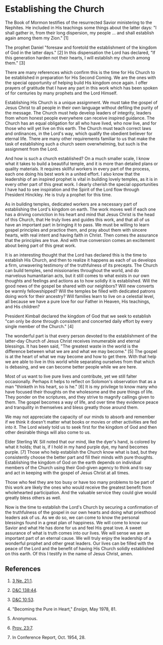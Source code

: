 # Establishing the Church

The Book of Mormon testifies of the resurrected Savior ministering to the
Nephites. He included in His teachings some things about the latter days: "I
shall gather in, from their long dispersion, my people ... and shall establish
again among them my Zion." [1]

The prophet Daniel "foresaw and foretold the establishment of the kingdom of
God in the latter days." [2]  In this dispensation the Lord has declared, "If
this generation harden not their hearts, I will establish my church among
them." [3]

There are many references which confirm this is the time for His Church to be
established in preparation for His Second Coming. We are the ones with the
special opportunity of helping build His kingdom once again. I offer prayers
of gratitude that I have any part in this work which has been spoken of for
centuries by many prophets and the Lord Himself.

Establishing His Church is a unique assignment. We must take the gospel of
Jesus Christ to all people in their own language without defiling the purity
of the message. The Church must help develop leaders of integrity, leaders
from whom honest people everywhere can receive inspired guidance. The Church
has an equal obligation for all who have lived, who now live, and for those
who will yet live on this earth. The Church must teach correct laws and
ordinances, in the Lord's way, which qualify the obedient believer for eternal
life. There are many other requirements familiar to us that make the task of
establishing such a church seem overwhelming, but such is the assignment from
the Lord.

And how is such a church established? On a much smaller scale, I know what it
takes to build a beautiful temple, and it is more than detailed plans or
quality materials. It requires skillful workers in every part of the process,
each one doing his best work in a united effort. I also know that the
leadership of an inspired prophet is vital in building lovely temples, as it
is in every other part of this great work. I dearly cherish the special
opportunities I have had to see inspiration and the Spirit of the Lord flow
through President Hinckley. He is truly a prophet for this time.

As in building temples, dedicated workers are a necessary part of establishing
the Lord's kingdom on earth. The work moves well if each one has a driving
conviction in his heart and mind that Jesus Christ is the head of this Church,
that He truly lives and guides this work, and that all of us have an important
part in bringing it to pass. We must be willing to learn gospel principles and
practice them, and pray about them with sincere hearts, with real intent and
having faith in Christ. Then comes the assurance that the principles are true.
And with true conversion comes an excitement about being part of this great
work.

It is an interesting thought that the Lord has declared this is the time to
establish His Church, and then to realize it happens as each of us develops a
firm, unwavering testimony of the truthfulness of its precepts. The Church can
build temples, send missionaries throughout the world, and do marvelous
humanitarian acts, but it still comes to what exists in our own thoughts and
feelings and actions as to how solidly it is established. Will the good news
of the gospel be shared with our neighbors? Will new converts be warmly
fellowshipped? Will the temples be filled with dedicated patrons doing work
for their ancestry? Will families learn to live on a celestial level, all
because we have a pure love for our Father in Heaven, His teachings, and His
children?

President Kimball declared the kingdom of God that we seek to establish "can
only be done through consistent and concerted daily effort by every single
member of the Church." [4]

The wonderful part is that every person devoted to the establishment of the
latter-day Church of Jesus Christ receives innumerable and eternal blessings.
It has been said, "The greatest waste in the world is the difference between
what we are and what we may become." [5]  The gospel is at the heart of what
we may become and how to get there. With that help we are able to live in this
world while separating ourselves from that which is debasing, and we can
become better people while we are here.

Most of us want to live pure lives and contribute, yet we still falter
occasionally. Perhaps it helps to reflect on Solomon's observation that as a
man "thinketh in his heart, so is he." [6]  It is my privilege to know many
who have focused their thoughts on the wholesome and the pure things of life.
They ponder on the scriptures, and they strive to magnify callings given to
them. The gospel becomes a way of life, and over time they evidence peace and
tranquility in themselves and bless greatly those around them.

We may not appreciate the capacity of our minds to absorb and remember if we
think it doesn't matter what books or movies or other activities are fed into
it. The Lord wisely told us to seek first for the kingdom of God and then
other desirable things will also come to us.

Elder Sterling W. Sill noted that our mind, like the dyer's hand, is colored
by what it holds; that is, if I hold in my hand purple dye, my hand becomes
purple. [7]  Those who help establish the Church know what is bad, but they
consistently choose the better part and fill their minds with pure thoughts.
Establishing the kingdom of God on the earth depends on individual members of
the Church using their God-given agency to think and to say and act in keeping
with the gospel of Jesus Christ at all times.

Those who feel they are too busy or have too many problems to be part of this
work are likely the ones who would receive the greatest benefit from
wholehearted participation. And the valuable service they could give would
greatly bless others as well.

Now is the time to establish the Lord's Church by securing a confirmation of
the truthfulness of the gospel in our own hearts and doing what priesthood
leaders ask of us. As we do so, we can come to know the personal blessings
found in a great plan of happiness. We will come to know our Savior and what
He has done for us and feel His great love. A sweet assurance of what is truth
comes into our lives. We will sense we are an important part of an eternal
cause. We will truly enjoy the leadership of a wonderful prophet and other
great leaders. Our lives can be filled with the peace of the Lord and the
benefit of having His Church solidly established on this earth. Of this I
testify in the name of Jesus Christ, amen.

## References

  1.   [3 Ne. 21:1](https://www.lds.org/scriptures/bofm/3-ne/21.1?lang=eng#0).

  2.   [D&amp;C 138:44](https://www.lds.org/scriptures/dc-testament/dc/138.44?lang=eng#43).

  3.   [D&amp;C 10:53](https://www.lds.org/scriptures/dc-testament/dc/10.53?lang=eng#52).

  4.  "Becoming the Pure in Heart," _Ensign,_ May 1978, 81.

  5.  Anonymous.

  6.   [Prov. 23:7](https://www.lds.org/scriptures/ot/prov/23.7?lang=eng#6).

  7.  In Conference Report, Oct. 1954, 28.

